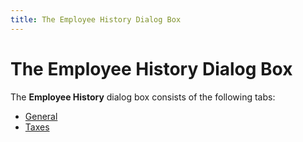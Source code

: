```yaml
---
title: The Employee History Dialog Box
---
```


# The Employee History Dialog Box


The **Employee History** dialog box consists of the following tabs:

- [General]({{site.prl_baseurl}}/misc/the_employee_history_profile_general.html)
- [Taxes]({{site.prl_baseurl}}/misc/the_employee_history_dialog_box_taxes_sup.html)

